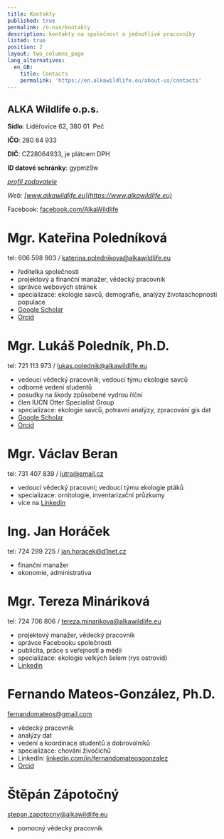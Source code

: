 ```yaml
---
title: Kontakty
published: true
permalink: /o-nas/kontakty
description: kontakty na společnost a jednotlivé pracovníky
listed: true
position: 2
layout: two_columns_page
lang_alternatives:
  en_GB:
    title: Contacts
    permalink: 'https://en.alkawildlife.eu/about-us/contacts'
---
```

## ALKA Wildlife o.p.s.

**Sídlo**: Lidéřovice 62, 380 01  Peč 

**IČO**: 280 64 933

**DIČ**: CZ28064933, je plátcem DPH

**ID datové schránky**: gypmz9w

_[profil zadavatele](https://www.vhodne-uverejneni.cz/profil/28064933)_

_Web: [www.alkawildlife.eu](https://www.alkawildlife.eu)_

Facebook:
[facebook.com/AlkaWildlife](https://www.facebook.com/AlkaWildlife)

# Mgr. Kateřina Poledníková

tel: 606 598 903 / katerina.polednikova@alkawildlife.eu

* ředitelka společnosti
* projektový a finanční manažer, vědecký pracovník
* správce webových stránek
* specializace: ekologie savců, demografie, analýzy životaschopnosti populace
* [Google Scholar](https://scholar.google.com/citations?user=2Wmm6m8AAAAJ&hl=cs)
* [Orcid](https://orcid.org/0000-0002-2459-9455)

# Mgr. Lukáš Poledník, Ph.D.

tel: 721 113 973 / lukas.polednik@alkawildlife.eu

* vedoucí vědecký pracovník; vedoucí týmu ekologie savců
* odborné vedení studentů
* posudky na škody způsobené vydrou říční
* člen IUCN Otter Specialist Group
* specializace: ekologie savců, potravní analýzy, zpracování gis dat
* [Google Scholar](https://scholar.google.cz/citations?hl=en&user=MrYq0MMAAAAJ&view_op=list_works&sortby=pubdate)
* [Orcid](https://orcid.org/0000-0001-9081-4961)

# Mgr. Václav Beran

tel: 731 407 839 / lutra@email.cz 

* vedoucí vědecký pracovní; vedoucí týmu ekologie ptáků
* specializace: ornitologie, inventarizační průzkumy 
* více na [Linkedin](https://www.linkedin.com/in/václav-beran-5709705a)

# Ing. Jan Horáček

tel: 724 299 225 / jan.horacek@d1net.cz

* finanční manažer
* ekonomie, administrativa

# Mgr. Tereza Mináriková

tel: 724 706 806 / tereza.minarikova@alkawildlife.eu

* projektový manažer, vědecký pracovník
* správce Facebooku společnosti
* publicita, práce s veřejností a médii
* specializace: ekologie velkých šelem (rys ostrovid)
* [Linkedin](https://cz.linkedin.com/in/tereza-mináriková-a6382753)

# Fernando Mateos-González, Ph.D.

fernandomateos@gmail.com 

* vědecký pracovník
* analýzy dat
* vedení a koordinace studentů a dobrovolníků
* specializace: chování živočichů
* LinkedIn: [linkedin.com/in/fernandomateosgonzalez](https://www.linkedin.com/in/fernandomateosgonzalez)
* [Orcid](https://orcid.org/0000-0001-6765-8761)

# Štěpán Zápotočný

stepan.zapotocny@alkawildlife.eu

* pomocný vědecký pracovník
